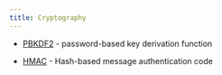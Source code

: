 ```yaml
---
title: Cryptography
---
```


- [PBKDF2](http://en.wikipedia.org/wiki/PBKDF2) - password-based key derivation
  function

- [HMAC](http://en.wikipedia.org/wiki/HMAC) - Hash-based message authentication
  code
